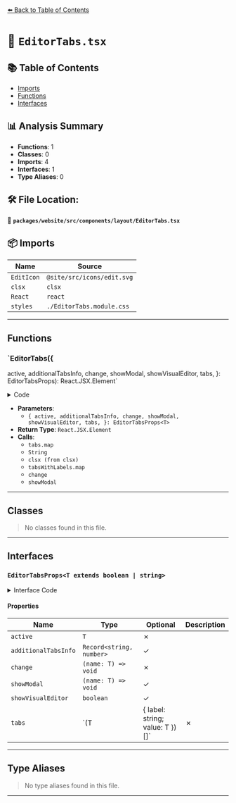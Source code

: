 [⬅️ Back to Table of Contents](../../../../../index.md)

# 📄 `EditorTabs.tsx`

## 📚 Table of Contents

- [Imports](#imports)
- [Functions](#functions)
- [Interfaces](#interfaces)

## 📊 Analysis Summary

- **Functions**: 1
- **Classes**: 0
- **Imports**: 4
- **Interfaces**: 1
- **Type Aliases**: 0

## 🛠️ File Location:
📂 **`packages/website/src/components/layout/EditorTabs.tsx`**

## 📦 Imports

| Name | Source |
|------|--------|
| `EditIcon` | `@site/src/icons/edit.svg` |
| `clsx` | `clsx` |
| `React` | `react` |
| `styles` | `./EditorTabs.module.css` |


---

## Functions

### `EditorTabs({
  active,
  additionalTabsInfo,
  change,
  showModal,
  showVisualEditor,
  tabs,
}: EditorTabsProps<T>): React.JSX.Element`

<details><summary>Code</summary>

```ts
function EditorTabs<T extends boolean | string>({
  active,
  additionalTabsInfo,
  change,
  showModal,
  showVisualEditor,
  tabs,
}: EditorTabsProps<T>): React.JSX.Element {
  const tabsWithLabels = tabs.map(tab =>
    typeof tab !== 'object' ? { label: String(tab), value: tab } : tab,
  );

  return (
    <div className={clsx(styles.tabContainer, 'padding--xs')}>
      <div className="button-group" role="tablist">
        {tabsWithLabels.map(item => (
          <button
            aria-selected={active === item.value}
            className={clsx(styles.tabStyle, 'button')}
            disabled={active === item.value}
            key={item.label}
            onClick={(): void => change(item.value)}
            role="tab"
          >
            {item.label}
            {additionalTabsInfo?.[item.label] ? (
              <div className={styles.tabErrors}>
                {additionalTabsInfo[item.label] > 99
                  ? '99+'
                  : additionalTabsInfo[item.label]}
              </div>
            ) : null}
          </button>
        ))}
      </div>
      {showVisualEditor && (
        <button
          className={clsx(styles.tabStyle, 'button')}
          onClick={(): void => showModal?.(active)}
        >
          Visual Editor
          <EditIcon height={12} width={12} />
        </button>
      )}
    </div>
  );
}
```
</details>

- **Parameters**:
  - `{
  active,
  additionalTabsInfo,
  change,
  showModal,
  showVisualEditor,
  tabs,
}: EditorTabsProps<T>`
- **Return Type**: `React.JSX.Element`
- **Calls**:
  - `tabs.map`
  - `String`
  - `clsx (from clsx)`
  - `tabsWithLabels.map`
  - `change`
  - `showModal`

---

## Classes

> No classes found in this file.


---

## Interfaces

### `EditorTabsProps<T extends boolean | string>`

<details><summary>Interface Code</summary>

```ts
export interface EditorTabsProps<T extends boolean | string> {
  readonly active: T;
  readonly additionalTabsInfo?: Record<string, number>;
  readonly change: (name: T) => void;
  readonly showModal?: (name: T) => void;
  readonly showVisualEditor?: boolean;
  readonly tabs: (T | { label: string; value: T })[];
}
```
</details>

#### Properties

| Name | Type | Optional | Description |
|------|------|----------|-------------|
| `active` | `T` | ✗ |  |
| `additionalTabsInfo` | `Record<string, number>` | ✓ |  |
| `change` | `(name: T) => void` | ✗ |  |
| `showModal` | `(name: T) => void` | ✓ |  |
| `showVisualEditor` | `boolean` | ✓ |  |
| `tabs` | `(T | { label: string; value: T })[]` | ✗ |  |


---

## Type Aliases

> No type aliases found in this file.


---